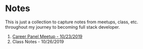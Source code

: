 # Notes

This is just a collection to capture notes from meetups, class, etc. throughout my journey to becoming full stack developer.

1. [Career Panel Meetup - 10/23/2019](https://github.com/broach44/notes/blob/master/careerPanelMeetup.md)
2. Class Notes - 10/26/2019 
